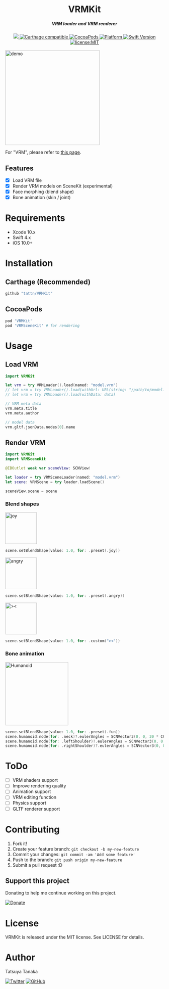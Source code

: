<h1 align="center">VRMKit</h1>

<h5 align="center">VRM loader and VRM renderer</h5>

<div align="center">
  <a href="https://app.bitrise.io/app/efaa4b22f111455d">
    <img src="https://app.bitrise.io/app/efaa4b22f111455d/status.svg?token=dGmU0Ahl_o8gC_zhegVyPQ" />
  </a>
  <a href="https://github.com/Carthage/Carthage">
    <img src="https://img.shields.io/badge/Carthage-compatible-4BC51D.svg?style=flat" alt="Carthage compatible" />
  </a>
  <a href="http://cocoapods.org/pods/VRMKit">
    <img src="https://img.shields.io/cocoapods/v/VRMKit.svg" alt="CocoaPods" />
  </a>
  <a href="http://cocoapods.org/pods/VRMKit">
    <img src="https://img.shields.io/cocoapods/p/VRMKit.svg" alt="Platform" />
  </a>
  <a href="https://developer.apple.com/swift">
    <img src="https://img.shields.io/badge/Swift-4-F16D39.svg" alt="Swift Version" />
  </a>
  <a href="./LICENSE">
    <img src="https://img.shields.io/badge/license-MIT-green.svg?style=flat-square" alt="license:MIT" />
  </a>
</div>

<br />

<img src="https://github.com/tattn/VRMKit/raw/master/docs/demo.jpg" width="300px" alt="demo" />

For "VRM", please refer to [this page](https://dwango.github.io/en/vrm/).

## Features

- [x] Load VRM file
- [x] Render VRM models on SceneKit (experimental)
- [x] Face morphing (blend shape)
- [x] Bone animation (skin / joint)

# Requirements

- Xcode 10.x
- Swift 4.x
- iOS 10.0+

# Installation

## Carthage (Recommended)

```ruby
github "tattn/VRMKit"
```

## CocoaPods

```ruby
pod 'VRMKit'
pod 'VRMSceneKit' # for rendering
```

# Usage

## Load VRM

```swift
import VRMKit

let vrm = try VRMLoader().load(named: "model.vrm")
// let vrm = try VRMLoader().load(withUrl: URL(string: "/path/to/model.vrm")!)
// let vrm = try VRMLoader().load(withData: data)

// VRM meta data
vrm.meta.title
vrm.meta.author

// model data
vrm.gltf.jsonData.nodes[0].name
```

## Render VRM

```swift
import VRMKit
import VRMSceneKit

@IBOutlet weak var sceneView: SCNView!

let loader = try VRMSceneLoader(named: "model.vrm")
let scene: VRMScene = try loader.loadScene()

sceneView.scene = scene
```

### Blend shapes

<img src="https://github.com/tattn/VRMKit/raw/master/docs/alicia_joy.png" width="100px" alt="joy" />

```swift
scene.setBlendShape(value: 1.0, for: .preset(.joy))
```

<img src="https://github.com/tattn/VRMKit/raw/master/docs/alicia_angry.png" width="100px" alt="angry" />

```swift
scene.setBlendShape(value: 1.0, for: .preset(.angry))
```

<img src="https://github.com/tattn/VRMKit/raw/master/docs/alicia_><.png" width="100px" alt="><" />

```swift
scene.setBlendShape(value: 1.0, for: .custom("><"))
```

### Bone animation

<img src="https://github.com/tattn/VRMKit/raw/master/docs/alicia_humanoid.png" width="200px" alt="Humanoid" />

```swift
scene.setBlendShape(value: 1.0, for: .preset(.fun))
scene.humanoid.node(for: .neck)?.eulerAngles = SCNVector3(0, 0, 20 * CGFloat.pi / 180)
scene.humanoid.node(for: .leftShoulder)?.eulerAngles = SCNVector3(0, 0, 40 * CGFloat.pi / 180)
scene.humanoid.node(for: .rightShoulder)?.eulerAngles = SCNVector3(0, 0, 40 * CGFloat.pi / 180)
```

# ToDo
- [ ] VRM shaders support
- [ ] Improve rendering quality
- [ ] Animation support
- [ ] VRM editing function
- [ ] Physics support
- [ ] GLTF renderer support

# Contributing

1. Fork it!
2. Create your feature branch: `git checkout -b my-new-feature`
3. Commit your changes: `git commit -am 'Add some feature'`
4. Push to the branch: `git push origin my-new-feature`
5. Submit a pull request :D

## Support this project

Donating to help me continue working on this project.

[![Donate](https://img.shields.io/badge/Donate-PayPal-green.svg)](https://paypal.me/tattn/)

# License

VRMKit is released under the MIT license. See LICENSE for details.

# Author
Tatsuya Tanaka

<a href="https://twitter.com/tanakasan2525" target="_blank"><img alt="Twitter" src="https://img.shields.io/twitter/follow/tanakasan2525.svg?style=social&label=Follow"></a>
<a href="https://github.com/tattn" target="_blank"><img alt="GitHub" src="https://img.shields.io/github/followers/tattn.svg?style=social"></a>

